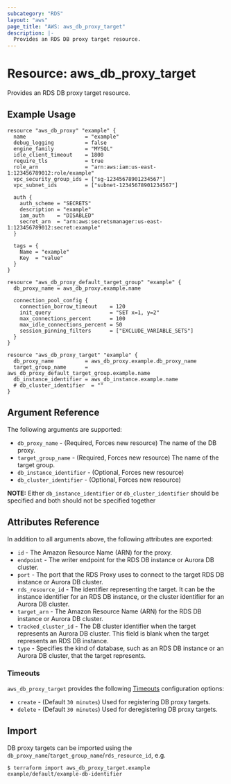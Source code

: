 ```yaml
---
subcategory: "RDS"
layout: "aws"
page_title: "AWS: aws_db_proxy_target"
description: |-
  Provides an RDS DB proxy target resource.
---
```


# Resource: aws_db_proxy_target

Provides an RDS DB proxy target resource.

## Example Usage

```hcl
resource "aws_db_proxy" "example" {
  name                   = "example"
  debug_logging          = false
  engine_family          = "MYSQL"
  idle_client_timeout    = 1800
  require_tls            = true
  role_arn               = "arn:aws:iam:us-east-1:123456789012:role/example"
  vpc_security_group_ids = ["sg-12345678901234567"]
  vpc_subnet_ids         = ["subnet-12345678901234567"]

  auth {
    auth_scheme = "SECRETS"
    description = "example"
    iam_auth    = "DISABLED"
    secret_arn  = "arn:aws:secretsmanager:us-east-1:123456789012:secret:example"
  }

  tags = {
    Name = "example"
    Key  = "value"
  }
}

resource "aws_db_proxy_default_target_group" "example" {
  db_proxy_name = aws_db_proxy.example.name

  connection_pool_config {
    connection_borrow_timeout    = 120
    init_query                   = "SET x=1, y=2"
    max_connections_percent      = 100
    max_idle_connections_percent = 50
    session_pinning_filters      = ["EXCLUDE_VARIABLE_SETS"]
  }
}

resource "aws_db_proxy_target" "example" {
  db_proxy_name          = aws_db_proxy.example.db_proxy_name
  target_group_name      = aws_db_proxy_default_target_group.example.name
  db_instance_identifier = aws_db_instance.example.name
  # db_cluster_identifier  = ""
}
```

## Argument Reference

The following arguments are supported:

* `db_proxy_name` - (Required, Forces new resource) The name of the DB proxy.
* `target_group_name` - (Required, Forces new resource) The name of the target group.
* `db_instance_identifier` - (Optional, Forces new resource) 
* `db_cluster_identifier` - (Optional, Forces new resource)  

**NOTE:** Either `db_instance_identifier` or `db_cluster_identifier` should be specified and both should not be specified together

## Attributes Reference

In addition to all arguments above, the following attributes are exported:

* `id` - The Amazon Resource Name (ARN) for the proxy.
* `endpoint` - The writer endpoint for the RDS DB instance or Aurora DB cluster.
* `port` - The port that the RDS Proxy uses to connect to the target RDS DB instance or Aurora DB cluster.
* `rds_resource_id` - The identifier representing the target. It can be the instance identifier for an RDS DB instance, or the cluster identifier for an Aurora DB cluster.
* `target_arn` - The Amazon Resource Name (ARN) for the RDS DB instance or Aurora DB cluster.
* `tracked_cluster_id` - The DB cluster identifier when the target represents an Aurora DB cluster. This field is blank when the target represents an RDS DB instance.
* `type` - Specifies the kind of database, such as an RDS DB instance or an Aurora DB cluster, that the target represents.

### Timeouts

`aws_db_proxy_target` provides the following [Timeouts](/docs/configuration/resources.html#timeouts) configuration options:

- `create` - (Default `30 minutes`) Used for registering DB proxy targets.
- `delete` - (Default `30 minutes`) Used for deregistering DB proxy targets.

## Import

DB proxy targets can be imported using the `db_proxy_name`/`target_group_name`/`rds_resource_id`, e.g.

```
$ terraform import aws_db_proxy_target.example example/default/example-db-identifier
```
